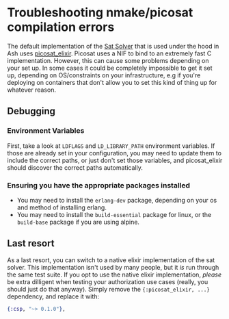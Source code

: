 # Troubleshooting nmake/picosat compilation errors

The default implementation of the [Sat Solver](https://en.wikipedia.org/wiki/Boolean_satisfiability_problem) that is used under the hood in Ash uses [picosat_elixir](https://github.com/bitwalker/picosat_elixir). Picosat uses a NIF to bind to an extremely fast C implementation. However, this can cause some problems depending on your set up. In some cases it could be completely impossible to get it set up, depending on OS/constraints on your infrastructure, e.g if you're deploying on containers that don't allow you to set this kind of thing up for whatever reason.

## Debugging

### Environment Variables

First, take a look at `LDFLAGS` and `LD_LIBRARY_PATH` environment variables. If those are already set in your configuration, you may need to update them to include the correct paths, or just don't set those variables, and picosat_elixir should discover the correct paths automatically.

### Ensuring you have the appropriate packages installed

* You may need to install the  `erlang-dev` package, depending on your os and method of installing erlang.
* You may need to install the `build-essential` package for linux, or the `build-base` package if you are using alpine.

## Last resort

As a last resort, you can switch to a native elixir implementation of the sat solver. This implementation isn't used by many people, but it *is* run through the same test suite. If you opt to use the native elixir implementation, *please* be extra dilligent when testing your authorization use cases (really, you should just do that anyway). Simply remove the `{:picosat_elixir, ...}` dependency, and replace it with:

```elixir
{:csp, "~> 0.1.0"},
```
